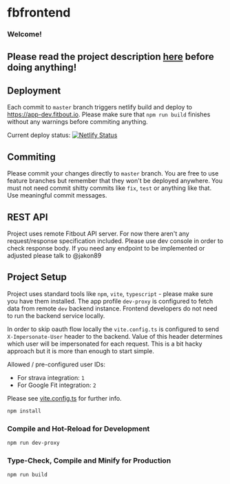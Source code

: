 # fbfrontend

### Welcome!

## Please read the project description [here](https://docs.google.com/document/d/10VTIRfONWTSt6_g2lyqRsWOGg1FzPBYsRbc7NrgUnbQ/edit?usp=sharing) before doing anything!


## Deployment

Each commit to `master` branch triggers netlify build and deploy to https://app-dev.fitbout.io.
Please make sure that `npm run build` finishes without any warnings before commiting anything.

Current deploy status: [![Netlify Status](https://api.netlify.com/api/v1/badges/de16e651-9a6e-4cdd-b9e9-6105c7f28158/deploy-status)](https://app.netlify.com/sites/sensational-hamster-5e174b/deploys)


## Commiting

Please commit your changes directly to `master` branch. You are free to use feature branches but remember that they won't be deployed anywhere.
You must not need commit shitty commits like `fix`, `test` or anything like that. Use meaningful commit messages.


## REST API

Project uses remote Fitbout API server. For now there aren't any request/response specification included. Please use dev console in order to check response body. If you need any endpoint to be implemented or adjusted please talk to @jakon89

## Project Setup

Project uses standard tools like `npm`, `vite`, `typescript` - please make sure you have them installed.
The app profile `dev-proxy` is configured to fetch data from remote `dev` backend instance. Frontend developers do not need to run the backend service locally.

In order to skip oauth flow locally the `vite.config.ts` is configured to send `X-Impersonate-User` header to the backend. Value of this header determines which user will be impersonated for each request.
This is a bit hacky approach but it is more than enough to start simple.


Allowed / pre-configured user IDs:
* For strava integration: `1`
* For Google Fit integration: `2`

Please see [vite.config.ts](vite.config.ts) for further info.


```sh
npm install
```

### Compile and Hot-Reload for Development

```sh
npm run dev-proxy
```

### Type-Check, Compile and Minify for Production

```sh
npm run build
```
